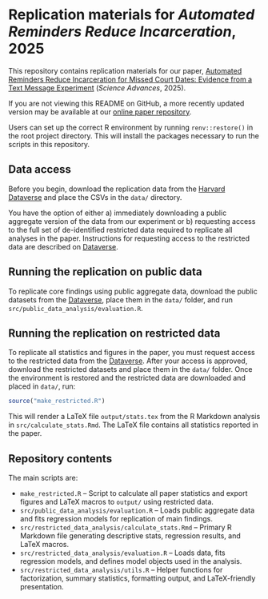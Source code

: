 # Replication materials for *Automated Reminders Reduce Incarceration*, 2025

This repository contains replication materials for our paper, [Automated Reminders Reduce Incarceration for Missed Court Dates: Evidence from a Text Message Experiment](https://alexchohlaswood.com/assets/papers/court_reminders.pdf) (*Science Advances*, 2025).

If you are not viewing this README on GitHub, a more recently updated version may be available at our [online paper repository](https://github.com/comppolicylab/court-reminders/).

Users can set up the correct R environment by running `renv::restore()` in the root project directory. This will install the packages necessary to run the scripts in this repository.

## Data access
Before you begin, download the replication data from the [Harvard Dataverse](https://doi.org/10.7910/DVN/XFEQPO) and place the CSVs in the `data/` directory.

You have the option of either a) immediately downloading a public aggregate version of the data from our experiment or b) requesting access to the full set of de-identified restricted data required to replicate all analyses in the paper. Instructions for requesting access to the restricted data are described on [Dataverse](https://doi.org/10.7910/DVN/XFEQPO).

## Running the replication on public data
To replicate core findings using public aggregate data, download the public datasets from the [Dataverse](https://doi.org/10.7910/DVN/XFEQPO), place them in the `data/` folder, and run `src/public_data_analysis/evaluation.R`. 

## Running the replication on restricted data
To replicate all statistics and figures in the paper, you must request access to the restricted data from the [Dataverse](https://doi.org/10.7910/DVN/XFEQPO). After your access is approved, download the restricted datasets and place them in the `data/` folder.
Once the environment is restored and the restricted data are downloaded and placed in `data/`, run:
```R
source("make_restricted.R")
```
This will render a LaTeX file `output/stats.tex` from the R Markdown analysis in `src/calculate_stats.Rmd`. The LaTeX file contains all statistics reported in the paper.

## Repository contents

The main scripts are:
- `make_restricted.R` – Script to calculate all paper statistics and export figures and LaTeX macros to `output/` using restricted data.
- `src/public_data_analysis/evaluation.R` – Loads public aggregate data and fits regression models for replication of main findings.
- `src/restricted_data_analysis/calculate_stats.Rmd` – Primary R Markdown file generating descriptive stats, regression results, and LaTeX macros.
- `src/restricted_data_analysis/evaluation.R` – Loads data, fits regression models, and defines model objects used in the analysis.
- `src/restricted_data_analysis/utils.R` – Helper functions for factorization, summary statistics, formatting output, and LaTeX-friendly presentation.
